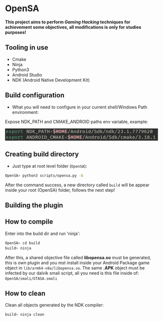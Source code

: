 # OpenSA

**This project aims to perform _Gaming Hacking_ techniques for achievement some objectives, all modifications is only for studies purposes!**

## Tooling in use
- Cmake
- Ninja
- Python3
- Android Studio
- NDK (Android Native Development Kit)

## Build configuration

- What you will need to configure in your current shell/Windows Path environment:

Expose NDK_PATH and CMAKE_ANDROID paths env variable, example:

![Env configuration](assets/envvar.jpeg)

## Creating build directory

- Just type at root level folder (```OpenSA```):

~~~bash
OpenSA> python3 scripts/opensa.py -b
~~~

After the command success, a new directory called ```build``` will be appear inside your root (OpenSA) folder, follows the next step!

## Building the plugin

## How to compile

Enter into the build dir and run 'ninja':

~~~bash
OpenSA> cd build
build> ninja
~~~

After this, a shared objective file called **libopensa.so** must be generated, this is own plugin and you mst install inside your Android Package game object in ```lib/arm64-v8a/libopensa.so```. The same **.APK** object must be infected by our dalvik smali script, all you need is this file inside of: ```OpenSA/smali/GTASA.smali```

## How to clean

Clean all objects generated by the NDK compiler:

~~~bash
build> ninja clean
~~~

